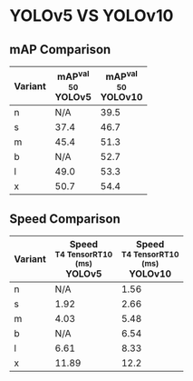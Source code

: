 ---
---

# YOLOv5 VS YOLOv10

## mAP Comparison

| **Variant** | <center><span style='width: 400px;'>**mAP<sup>val<br>50**<br>**YOLOv5**</span></center> | <center><span style='width: 400px;'>**mAP<sup>val<br>50**<br>**YOLOv10**</span></center> |
| ----------- | --------------------------------------------------------------------------------------- | ---------------------------------------------------------------------------------------- |
| n           | N/A                                                                                     | 39.5                                                                                     |
| s           | 37.4                                                                                    | 46.7                                                                                     |
| m           | 45.4                                                                                    | 51.3                                                                                     |
| b           | N/A                                                                                     | 52.7                                                                                     |
| l           | 49.0                                                                                    | 53.3                                                                                     |
| x           | 50.7                                                                                    | 54.4                                                                                     |

## Speed Comparison

| **Variant** | <center><span style='width: 200px;'>**Speed**<br><sup>T4 TensorRT10<br>(ms)</sup><br>**YOLOv5**</span></center> | <center><span style='width: 200px;'>**Speed**<br><sup>T4 TensorRT10<br>(ms)</sup><br>**YOLOv10**</span></center> |
| ----------- | --------------------------------------------------------------------------------------------------------------- | ---------------------------------------------------------------------------------------------------------------- |
| n           | N/A                                                                                                             | 1.56                                                                                                             |
| s           | 1.92                                                                                                            | 2.66                                                                                                             |
| m           | 4.03                                                                                                            | 5.48                                                                                                             |
| b           | N/A                                                                                                             | 6.54                                                                                                             |
| l           | 6.61                                                                                                            | 8.33                                                                                                             |
| x           | 11.89                                                                                                           | 12.2                                                                                                             |
